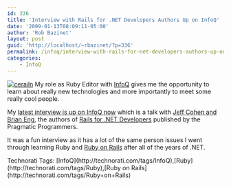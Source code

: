 ```yaml
---
id: 336
title: 'Interview with Rails for .NET Developers Authors Up on InfoQ'
date: '2009-01-13T08:09:11-05:00'
author: 'Rob Bazinet'
layout: post
guid: 'http://localhost/~rbazinet/?p=336'
permalink: /infoq/interview-with-rails-for-net-developers-authors-up-on-infoq/
categories:
    - InfoQ
---
```


[![cerailn](http://accidentaltechnologist.com/files/media/image/WindowsLiveWriter/InterviewwithRail.NETDevelopersuponInfoQ_71A7/cerailn_thumb.jpg "cerailn")](http://accidentaltechnologist.com/files/media/image/WindowsLiveWriter/InterviewwithRail.NETDevelopersuponInfoQ_71A7/cerailn_2.jpg) My role as Ruby Editor with [InfoQ](http://infoq.com) gives me the opportunity to learn about really new technologies and more importantly to meet some really cool people.

My [latest interview is up on InfoQ now](http://www.infoq.com/articles/rails-for-net-developers) which is a talk with [Jeff Cohen and Brian Eng](http://www.softiesonrails.com/), the authors of [Rails for .NET Developers](http://pragprog.com/titles/cerailn/rails-for-net-developers) published by the Pragmatic Programmers.

It was a fun interview as it has a lot of the same person issues I went through learning Ruby and [Ruby on Rails](http://rubyonrails.org) after all of the years of .NET.

<div class="wlWriterEditableSmartContent" id="scid:0767317B-992E-4b12-91E0-4F059A8CECA8:9fc2ca89-73f0-4edd-a97c-f7f8b97dce7d" style="padding-right: 0px; display: inline; padding-left: 0px; float: none; padding-bottom: 0px; margin: 0px; padding-top: 0px">Technorati Tags: [InfoQ](http://technorati.com/tags/InfoQ),[Ruby](http://technorati.com/tags/Ruby),[Ruby on Rails](http://technorati.com/tags/Ruby+on+Rails)</div>
